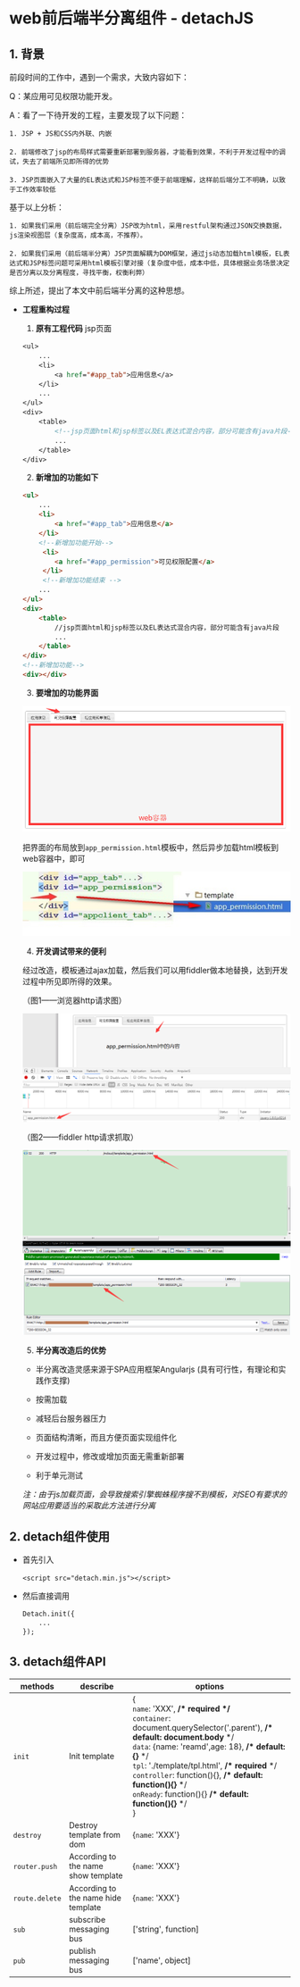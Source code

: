 # web前后端半分离组件 - detachJS

## 1. 背景
前段时间的工作中，遇到一个需求，大致内容如下：

Q：某应用可见权限功能开发。

A：看了一下待开发的工程，主要发现了以下问题：

    1. JSP + JS和CSS内外联、内嵌

    2. 前端修改了jsp的布局样式需要重新部署到服务器，才能看到效果，不利于开发过程中的调试，失去了前端所见即所得的优势

    3. JSP页面嵌入了大量的EL表达式和JSP标签不便于前端理解，这样前后端分工不明确，以致于工作效率较低

基于以上分析：

    1. 如果我们采用（前后端完全分离）JSP改为html，采用restful架构通过JSON交换数据，js渲染视图层（复杂度高，成本高，不推荐）。

    2. 如果我们采用（前后端半分离）JSP页面解耦为DOM框架，通过js动态加载html模板，EL表达式和JSP标签问题可采用html模板引擎对接（复杂度中低，成本中低，具体根据业务场景决定是否分离以及分离程度，寻找平衡，权衡利弊）

综上所述，提出了本文中前后端半分离的这种思想。

- **工程重构过程**
    1. **原有工程代码**
    jsp页面
    ```jsp
    <ul>
        ...
        <li>
            <a href="#app_tab">应用信息</a>
        </li>
        ...
    </ul>
    <div>
        <table>
            <!--jsp页面html和jsp标签以及EL表达式混合内容，部分可能含有java片段-->
            ...
        </table>
    </div>
    ```

    2. **新增加的功能如下**
    ```html
    <ul>
        ...
        <li>
            <a href="#app_tab">应用信息</a>
        </li>
        <!--新增加功能开始-->
         <li>
            <a href="#app_permission">可见权限配置</a>
         </li>
         <!--新增加功能结束 -->
        ...
    </ul>
    <div>
        <table>
            //jsp页面html和jsp标签以及EL表达式混合内容，部分可能含有java片段
            ...
        </table>
    </div>
    <!--新增加功能-->
    <div></div>
    ```

    3. **要增加的功能界面**

    ![功能界面](https://raw.githubusercontent.com/reamd/material/master/detachJS/app1.png)

    把界面的布局放到``app_permission.html``模板中，然后异步加载html模板到web容器中，即可

    ![功能界面](https://raw.githubusercontent.com/reamd/material/master/detachJS/app2.jpg)

    4. **开发调试带来的便利**

    经过改造，模板通过ajax加载，然后我们可以用fiddler做本地替换，达到开发过程中所见即所得的效果。

    （图1——浏览器http请求图）

    ![功能界面](https://raw.githubusercontent.com/reamd/material/master/detachJS/app3.png)

    （图2——fiddler http请求抓取）

    ![功能界面](https://raw.githubusercontent.com/reamd/material/master/detachJS/app4.png)

    5. **半分离改造后的优势**

    - 半分离改造灵感来源于SPA应用框架Angularjs (具有可行性，有理论和实践作支撑)

    - 按需加载

    - 减轻后台服务器压力

    - 页面结构清晰，而且方便页面实现组件化

    - 开发过程中，修改或增加页面无需重新部署

    - 利于单元测试

    *注：由于js加载页面，会导致搜索引擎蜘蛛程序搜不到模板，对SEO有要求的网站应用要适当的采取此方法进行分离*

## 2. detach组件使用

- 首先引入

    `<script src="detach.min.js"></script>`

- 然后直接调用

    ```code
    Detach.init({
        ...
    });
    ```

## 3. detach组件API

methods     | describe                                     | options
----------|------------------------------------------|---------------------------------------------
`init`    | Init template  | {<br/> `name`: 'XXX', **/\* required \*/**  <br/>`container`: document.querySelector('.parent'), **/\* default: document.body** \*/<br/>`data`: {name: 'reamd',age: 18},  **/\* default: {}** \*/<br/>`tpl`: './template/tpl.html', **/\* required** \*/<br/>`controller`: function(){}, **/\* default: function(){}** \*/<br/>`onReady`: function(){} **/\* default: function(){}** \*/<br/>}
`destroy`    | Destroy template from dom      | {`name`: 'XXX'}
`router.push`  | According to the name show template          | {`name`: 'XXX'}
`route.delete`  | According to the name hide template            | {`name`: 'XXX'}
`sub`  | subscribe messaging bus            | ['string', function]
`pub`  | publish messaging bus            | ['name', object]
